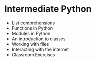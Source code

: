 # Intermediate Python

- List comprehensions
- Functions in Python
- Modules in Python
- An introduction to classes
- Working with files
- Interacting with the internet
- Classroom Exercises


